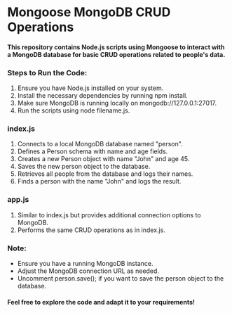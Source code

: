 # Mongoose MongoDB CRUD Operations
#### This repository contains Node.js scripts using Mongoose to interact with a MongoDB database for basic CRUD operations related to people's data.

### Steps to Run the Code:
1. Ensure you have Node.js installed on your system.
2. Install the necessary dependencies by running npm install.
3. Make sure MongoDB is running locally on mongodb://127.0.0.1:27017.
4. Run the scripts using node filename.js.

### index.js
1. Connects to a local MongoDB database named "person".
2. Defines a Person schema with name and age fields.
3. Creates a new Person object with name "John" and age 45.
4. Saves the new person object to the database.
5. Retrieves all people from the database and logs their names.
6. Finds a person with the name "John" and logs the result.

### app.js
1. Similar to index.js but provides additional connection options to MongoDB.
2. Performs the same CRUD operations as in index.js.

### Note:
- Ensure you have a running MongoDB instance.
- Adjust the MongoDB connection URL as needed.
- Uncomment person.save(); if you want to save the person object to the database.

#### Feel free to explore the code and adapt it to your requirements!
